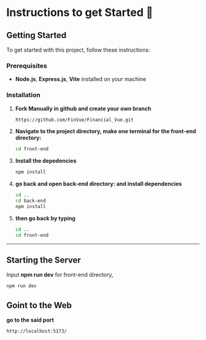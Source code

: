 # Instructions to get Started 👋
## Getting Started

To get started with this project, follow these instructions:
### Prerequisites

- **Node.js**, **Express.js**, **Vite** installed on your machine
  
### Installation

1. **Fork Manually in github and create your own branch**

   ```bash
   https://github.com/FinVue/Financial_Vue.git
   ```

2. **Navigate to the project directory, make one terminal for the front-end directory:**

   ```bash
   cd front-end
   ```

3. **Install the depedencies**

   ```bash
   npm install
   ```

4. **go back and open back-end directory: and install dependencies**

   ```bash
   cd ..
   cd back-end
   npm install
   ```

5. **then go back by typing**

   ```bash
   cd ..
   cd front-end
   ```

<hr>

## Starting the Server

 Input **npm run dev** for front-end directory, 

   ```bash
   npm run dev
   ```

## Goint to the Web
 
 **go to the said port**
   ```bash
   http://localhost:5173/
   ```